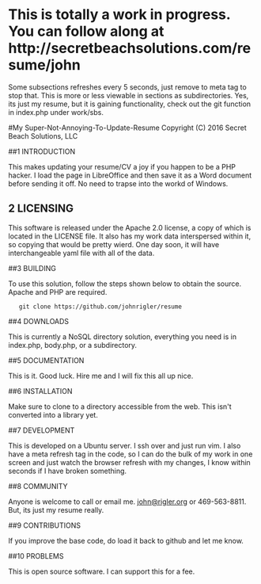 <h1>This is totally a work in progress. You can follow along at http://secretbeachsolutions.com/resume/john</h1>


Some subsections refreshes every 5 seconds, just remove to meta tag to stop that. This is more or less viewable in sections as subdirectories.  Yes, its just my resume, but it is gaining functionality, check out the git function in index.php under work/sbs.

#My Super-Not-Annoying-To-Update-Resume
Copyright (C) 2016 Secret Beach Solutions, LLC

##1 INTRODUCTION

This makes updating your resume/CV a joy if you happen to be a PHP hacker.  I load the page in LibreOffice and then save it as a Word document before sending it off.  No need to trapse into the workd of Windows.

## 2 LICENSING

This software is released under the Apache 2.0 license, a copy of which is located in the LICENSE file.  It also has my work data interspersed within it, so copying that would be pretty wierd.  One day soon, it will have interchangeable yaml file with all of the data.

##3 BUILDING

To use this solution, follow the steps shown below to obtain the source. Apache and PHP are required.

       git clone https://github.com/johnrigler/resume

##4 DOWNLOADS

This is currently a NoSQL directory solution, everything you need is in index.php, body.php, or a subdirectory.  

##5 DOCUMENTATION

This is it.  Good luck.  Hire me and I will fix this all up nice.

##6 INSTALLATION

Make sure to clone to a directory accessible from the web.  This isn't converted into a library yet.

##7 DEVELOPMENT

This is developed on a Ubuntu server.  I ssh over and just run vim.  I also have a meta refresh tag in the code, so I can do the bulk of my work in one screen and just watch the browser refresh with my changes, I know within seconds if I have broken something.

##8 COMMUNITY

Anyone is welcome to call or email me.  john@rigler.org or 469-563-8811.  But, its just my resume really.

##9 CONTRIBUTIONS

If you improve the base code, do load it back to github and let me know.

##10 PROBLEMS

This is open source software. I can support this for a fee. 
